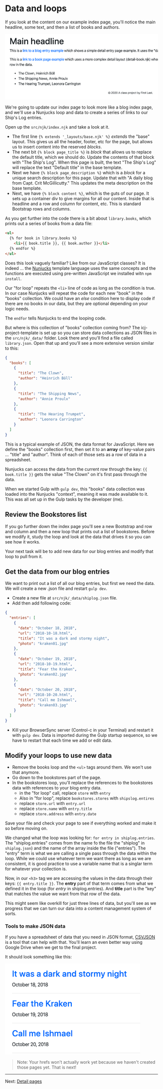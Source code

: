 # Data and loops

If you look at the content on our example index page, you'll notice the main headline, some text, and then a list of books and authors.

![index content block](../images/static-index-content.png)

We're going to update our index page to look more like a blog index page, and we'll use a Nunjucks loop and data to create a series of links to our Ship's Log entries.

Open up the `src/njk/index.njk` and take a look at it.

- The first line `{% extends '_layouts/base.njk' %}` _extends_ the "base" layout. This gives us all the header, footer, etc for the page, but allows us to insert content into the reserved _blocks_.
- The next bit `{% block page_title %}` is _block_ that allows us to replace the default title, which we should do. Update the contents of that block with "The Ship's Log". When this page is built, the text "The Ship's Log" will replace the text "Default title" in the base template.
- Next we have `{% block page_description %}` which is a _block_ for a unique search description for this page. Update that with "A daily blog from Capt. Crit McGillicutty." This updates the meta description on the base template.
- Next, we have `{% block content %}`, which is the guts of our page. It sets up a container div to give margins for all our content. Inside that is headline and a row and column for content, etc. This is standard Bootstrap rows and columns.

As you get further into the code there is a bit about `library.books`, which prints out a series of books from a data file:

```html
<ul>
  {% for book in library.books %}
    <li>{{ book.title }}, {{ book.author }}</li>
  {% endfor %}
</ul>
```

Does this look vaguely familiar? Like from our JavaScript classes? It is indeed ... the [Nunjucks](https://mozilla.github.io/nunjucks/templating.html) template language uses the same concepts and the functions are executed using pre-written JavaScript we installed witn `npm install`.

Our "for loop" repeats the `<li>` line of code as long as the condition is true. In our case Nunjucks will repeat the code for each new "book" in the "books" collection. We could have an _else_ condition here to display code if there are no books in our data, but they are optional depending on your logic needs.

The `endfor` tells Nunjucks to end the looping code.

But where is this collection of "books" collection coming from? The icj-project-template is set up so you can store data collections as JSON files in the `src/njk/_data/` folder. Look there and you'll find a file called `library.json`. Open that up and you'll see a more extensive version similar to this:

```json
{
  "books": [
    {
      "title": "The Clown",
      "author": "Heinrich Böll"
    },
    {
      "title": "The Shipping News",
      "author": "Annie Proulx"
    },
    {
      "title": "The Hearing Trumpet",
      "author": "Leonora Carrington"
    }
  ]
}
```

This is a typical example of JSON, the data format for JavaScript. Here we define the "books" collection first, then set it to an **array** of key-value pairs ... "title" and "author". Think of each of those sets as a row of data in a spreadsheet.

Nunjucks can access the data from the current row through the key: `{{ book.title }}` gets the value "The Clown" on it's first pass through the data.

When we started Gulp with `gulp dev`, this "books" data collection was loaded into the Nunjucks "context", meaning it was made available to it. This was all set up in the Gulp tasks by the developer (me).

## Review the Bookstores list

If you go further down the index page you'll see a new Bootstrap and row and column and then a new loop that prints out a list of bookstores. Before we modify it, study the loop and look at the data that drives it so you can see how it works.

Your next task will be to add new data for our blog entries and modify that loop to pull from it.

## Get the data from our blog entries

We want to print out a list of all our blog entries, but first we need the data. We will create a new .json file and restart `gulp dev`.

- Create a new file at `src/njk/_data/shiplog.json` file.
- Add then add following code:

```json
{
  "entries": [
    {
      "date": "October 18, 2018",
      "url": "2018-10-18.html",
      "title": "It was a dark and stormy night",
      "photo": "kraken01.jpg"
    },
    {
      "date": "October 19, 2018",
      "url": "2018-10-19.html",
      "title": "Fear the Kraken",
      "photo": "kraken02.jpg"
    },
    {
      "date": "October 20, 2018",
      "url": "2018-10-20.html",
      "title": "Call me Ishmael",
      "photo": "kraken03.jpg"
    }
  ]
}
```

- Kill your BrowserSync server (Control-c in your Terminal) and restart it with `gulp dev`. Data is imported during the Gulp startup sequence, so we have to restart that each time we add or edit data.

## Modify your loops to use new data

- Remove the books loop and the `<ul>` tags around them. We won't use that anymore.
- Go down to the bookstores part of the page.
- In the bookstores loop, you'll replace the references to the bookstores data with references to your blog entry data.
  - in the "for loop" call, replace `store` with `entry`
  - Also in "for loop", replace `bookstores.stores` with `shipslog.entires`
  - replace `store.url` with `entry.url`
  - replace `store.name` with `entry.title`
  - replace `store.address` with `entry.date`

Save your file and check your page to see if everything worked and make it so before moving on.

We changed what the loop was looking for: `for entry in shiplog.entries`. The "shiplog.entries" comes from the name fo the file the "shiplog" in `shiplog.json`) and the name of the array inside the file ("entries"). The "entry" term is what we are calling a single pass through the data within the loop. While we could use whatever term we want there as long as we are consistent, it is good practice to use a variable name that is a singlar term for whatever your collection is.

Now, in our `<h3>` tag we are accessing the values in the data through their keys: `{{ entry.title }}`. The **entry** part of that term comes from what we defined it in the loop (for _entry_ in shiplog.entries). And **title** part is the "key" that matches the value we want from that row of the data.

This might seem like overkill for just three lines of data, but you'll see as we progress that we can turn our data into a content management system of sorts.

### Tools to make JSON data

If you have a spreadsheet of data that you need in JSON format, [CSVJSON](https://www.csvjson.com/) is a tool that can help with that. You'll learn an even better way using Google Drive when we get to the final project.

It should look something like this:

![headline stack](../images/static-headline-stack.png)

> Note: Your hrefs won't actually work yet because we haven't created those pages yet. That is next!

---

Next: [Detail pages](static-04-detail.md)